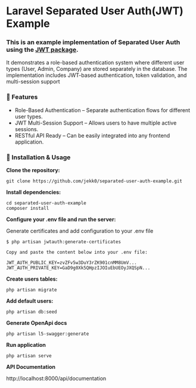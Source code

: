 # Laravel Separated User Auth(JWT) Example

### This is an example implementation of Separated User Auth using the [JWT package](https://github.com/jekk0/jwt-auth).

It demonstrates a role-based authentication system where different user types (User, Admin, Company) are stored separately in the database. The implementation includes JWT-based authentication, token validation, and multi-session support

### 🔹 Features
- Role-Based Authentication – Separate authentication flows for different user types.
- JWT Multi-Session Support – Allows users to have multiple active sessions.
- RESTful API Ready – Can be easily integrated into any frontend application.

### 📌 Installation & Usage
**Clone the repository:**

```shell
git clone https://github.com/jekk0/separated-user-auth-example.git
```

**Install dependencies:**

```shell
cd separated-user-auth-example
composer install
```

**Configure your .env file and run the server:**

Generate certificates and add configuration to your .env file
```shell
$ php artisan jwtauth:generate-certificates

Copy and paste the content below into your .env file:

JWT_AUTH_PUBLIC_KEY=zvZFv5w3DuY3rZK901cnMM8UmV...
JWT_AUTH_PRIVATE_KEY=GaD9g0Xk5QHpzIJOIuEbUEOyJXQSpN...
```

**Create users tables:**

```shell
php artisan migrate
```

**Add default users:**

```shell
php artisan db:seed
```

**Generate OpenApi docs**

```shell
php artisan l5-swagger:generate
```

**Run application**

```shell
php artisan serve
```

**API Documentation**

http://localhost:8000/api/documentation

